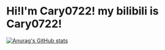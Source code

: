 # Hi!I'm Cary0722! my bilibili is Cary0722!
[![Anurag's GitHub stats](https://github-readme-stats.vercel.app/api?username=bili-cary0722)](https://github.com/bili-cary0722/bili-cary0722)
